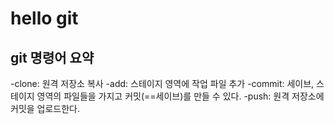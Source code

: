 # hello git
## git 명령어 요약

-clone: 원격 저장소 복사
-add: 스테이지 영역에 작업 파일 추가
-commit: 세이브, 스테이지 영역의 파일들을 가지고 커밋(==세이브)를 만들 수 있다.
-push: 원격 저장소에 커밋을 업로드한다.